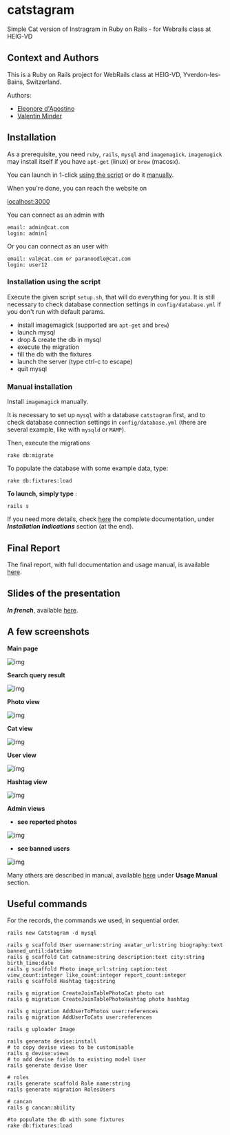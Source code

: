 # catstagram
Simple Cat version of Instragram in Ruby on Rails - for Webrails class at HEIG-VD

## Context and Authors
This is a Ruby on Rails project for WebRails class at HEIG-VD, Yverdon-les-Bains, Switzerland.

Authors:

 - [Eleonore d'Agostino](http://github.com/paranoodle)
 - [Valentin Minder](http://github.com/ValentinMinder)

## Installation

As a prerequisite, you need `ruby`, `rails`, `mysql` and `imagemagick`. `imagemagick` may install itself if you have `apt-get` (linux) or `brew` (macosx).

You can launch in 1-click [using the script](#installation-using-the-script) or do it [manually](#manual-nstallation).

When you're done, you can reach the website on

[localhost:3000](localhost:3000)

You can connect as an admin with 

```
email: admin@cat.com
login: admin1
```

Or you can connect as an user with

```
email: val@cat.com or paranoodle@cat.com
login: user12
```

### Installation using the script

Execute the given script `setup.sh`, that will do everything for you. It is still necessary to check database connection settings in `config/database.yml` if you don't run with default params.

- install imagemagick (supported are `apt-get` and `brew`)
- launch mysql
- drop & create the db in mysql
- execute the migration
- fill the db with the fixtures
- launch the server (type ctrl-c to escape)
- quit mysql

### Manual installation

Install `imagemagick` manually.

It is necessary to set up `mysql` with a database `catstagram` first, and to check database connection settings in `config/database.yml` (there are several example, like with `mysqld` or `MAMP`).

Then, execute the migrations

```
rake db:migrate
```

To populate the database with some example data, type:

```
rake db:fixtures:load
```

**To launch, simply type** :

```
rails s
```

If you need more details, check [here](specs_report) the complete documentation, under ***Installation Indications*** section (at the end).

## Final Report

The final report, with full documentation and usage manual, is available [here](specs_report).

## Slides of the presentation
***In french***, available [here](specs_report/slides.pdf).

## A few screenshots

**Main page**

![img](specs_report/screens_origin/02.png)

**Search query result**

![img](specs_report/screens_origin/11.png)

**Photo view**

![img](specs_report/screens_origin/22.png)

**Cat view**

![img](specs_report/screens_origin/31.png)

**User view**

![img](specs_report/screens_origin/04.png)

**Hashtag view**

![img](specs_report/screens_origin/09.png)

**Admin views**

- **see reported photos**

![img](specs_report/screens_origin/43.png)

- **see banned users**

![img](specs_report/screens_origin/51.png)

Many others are described in manual, available [here](specs_report) under **Usage Manual** section.

## Useful commands

For the records, the commands we used, in sequential order.

```
rails new Catstagram -d mysql

rails g scaffold User username:string avatar_url:string biography:text banned_until:datetime
rails g scaffold Cat catname:string description:text city:string birth_time:date
rails g scaffold Photo image_url:string caption:text view_count:integer like_count:integer report_count:integer
rails g scaffold Hashtag tag:string

rails g migration CreateJoinTablePhotoCat photo cat
rails g migration CreateJoinTablePhotoHashtag photo hashtag

rails g migration AddUserToPhotos user:references
rails g migration AddUserToCats user:references

rails g uploader Image

rails generate devise:install
# to copy devise views to be customisable
rails g devise:views
# to add devise fields to existing model User
rails generate devise User

# roles
rails generate scaffold Role name:string
rails generate migration RolesUsers

# cancan
rails g cancan:ability

#to populate the db with some fixtures
rake db:fixtures:load
```